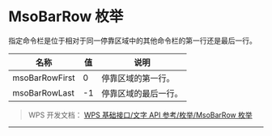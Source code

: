 # MsoBarRow 枚举

指定命令栏是位于相对于同一停靠区域中的其他命令栏的第一行还是最后一行。

| 名称           | 值  | 说明                 |
|----------------|-----|----------------------|
| msoBarRowFirst | 0   | 停靠区域的第一行。   |
| msoBarRowLast  | -1  | 停靠区域的最后一行。 |

> WPS 开发文档： [WPS 基础接口/文字 API 参考/枚举/MsoBarRow 枚举](https://qn.cache.wpscdn.cn/encs/doc/office_v19/topics/WPS%20%E5%9F%BA%E7%A1%80%E6%8E%A5%E5%8F%A3/%E6%96%87%E5%AD%97%20API%20%E5%8F%82%E8%80%83/%E6%9E%9A%E4%B8%BE/MsoBarRow%20%E6%9E%9A%E4%B8%BE.html)

------------------------------------------------------------------------
